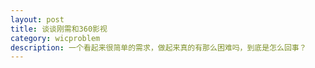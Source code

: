 ```yaml
---
layout: post
title: 谈谈刚需和360影视
category: wicproblem
description: 一个看起来很简单的需求，做起来真的有那么困难吗，到底是怎么回事？
---
```


[BeiYuu]:    http://beiyuu.com  "BeiYuu"

